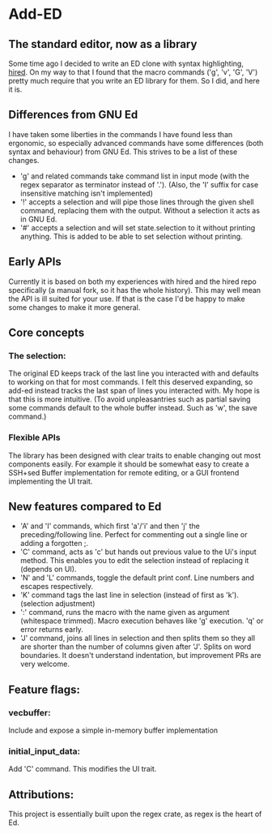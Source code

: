 # Add-ED
## The standard editor, now as a library
Some time ago I decided to write an ED clone with syntax highlighting, [hired](https://github.com/sidju/hired).
On my way to that I found that the macro commands ('g', 'v', 'G', 'V') pretty much require that you write an ED library for them.
So I did, and here it is.

## Differences from GNU Ed
I have taken some liberties in the commands I have found less than ergonomic, so
especially advanced commands have some differences (both syntax and behaviour)
from GNU Ed. This strives to be a list of these changes.

- 'g' and related commands take command list in input mode (with the regex
  separator as terminator instead of '.').
  (Also, the 'I' suffix for case insensitive matching isn't implemented)
- '!' accepts a selection and will pipe those lines through the given shell
  command, replacing them with the output. Without a selection it acts as in GNU
  Ed.
- '#' accepts a selection and will set state.selection to it without printing
  anything. This is added to be able to set selection without printing.

## Early APIs
Currently it is based on both my experiences with hired and the hired repo specifically (a manual fork, so it has the whole history).
This may well mean the API is ill suited for your use. If that is the case I'd be happy to make some changes to make it more general.

## Core concepts
### The selection:
The original ED keeps track of the last line you interacted with and defaults to working on that for most commands.
I felt this deserved expanding, so add-ed instead tracks the last span of lines you interacted with.
My hope is that this is more intuitive.
(To avoid unpleasantries such as partial saving some commands default to the whole buffer instead. Such as 'w', the save command.)

### Flexible APIs
The library has been designed with clear traits to enable changing out most components easily.
For example it should be somewhat easy to create a SSH+sed Buffer implementation for remote editing,
or a GUI frontend implementing the UI trait.

## New features compared to Ed
- 'A' and 'I' commands, which first 'a'/'i' and then 'j' the preceding/following line.
  Perfect for commenting out a single line or adding a forgotten ;.
- 'C' command, acts as 'c' but hands out previous value to the Ui's input method.
  This enables you to edit the selection instead of replacing it (depends on UI).
- 'N' and 'L' commands, toggle the default print conf. Line numbers and escapes respectively.
- 'K' command tags the last line in selection (instead of first as 'k'). (selection adjustment)
- ':' command, runs the macro with the name given as argument (whitespace trimmed).
  Macro execution behaves like 'g' execution. 'q' or error returns early.
- 'J' command, joins all lines in selection and then splits them so they all are
  shorter than the number of columns given after 'J'. Splits on word boundaries.
  It doesn't understand indentation, but improvement PRs are very welcome.

## Feature flags:
### vecbuffer:
Include and expose a simple in-memory buffer implementation
### initial_input_data:
Add 'C' command. This modifies the UI trait.

## Attributions:
This project is essentially built upon the regex crate, as regex is the heart of Ed.

